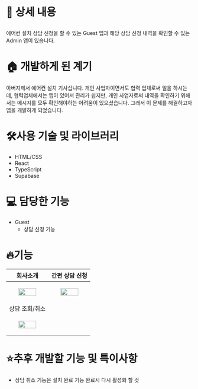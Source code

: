 # <p>📖 상세 내용

<aside>
  에어컨 설치 상담 신청을 할 수 있는 Guest 앱과 해당 상담 신청 내역을 확인할 수 있는 Admin 앱이 있습니다.
</aside>

# 🏠 개발하게 된 계기

<aside>
아버지께서 에어컨 설치 기사십니다. 개인 사업자이면서도 협력 업체로써 일을 하시는데, 협력업체에서는 앱이 있어서 관리가 쉽지만, 개인 사업자로써 내역을 확인하기 위해서는 메시지를 모두 확인해야하는 어려움이 있으셨습니다.
그래서 이 문제를 해결하고자 앱을 개발하게 되었습니다.
</aside>

# 🛠️사용 기술 및 라이브러리
<ul>
  <li>HTML/CSS</li>
  <li>React</li>
  <li>TypeScript</li>
  <li>Supabase</li>
</ul>

# 💻 담당한 기능
- Guest
    - 상담 신청 기능
# 🔥기능
| 회사소개 | 간편 상담 신청 |
|---|---|
| <p align="center"><img src="https://github.com/user-attachments/assets/0a97f8d3-2ff5-47f2-8a23-34bcfee57259" width="70%"/></p> | <p align="center"><img src="https://github.com/user-attachments/assets/46840698-b02d-4815-be7d-6e3b58b75c54" width="70%" /></p> |
| 상담 조회/취소 | 
| <p align="center"><img src="https://github.com/user-attachments/assets/7f6e29fd-4f76-48a7-a9f5-22353e2de0f2" width="70%"/></p> |

# ⭐추후 개발할 기능 및 특이사항
- 상담 취소 기능은 설치 완료 기능 완료시 다시 활성화 할 것
